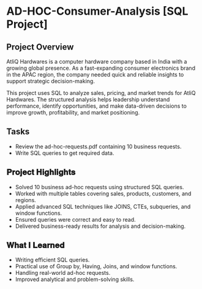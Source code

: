 # AD-HOC-Consumer-Analysis [SQL Project]

## Project Overview
AtliQ Hardwares is a computer hardware company based in India with a growing global presence. As a fast-expanding consumer electronics brand in the APAC region, the company needed quick and reliable insights to support strategic decision-making.

This project uses SQL to analyze sales, pricing, and market trends for AtliQ Hardwares. The structured analysis helps leadership understand performance, identify opportunities, and make data-driven decisions to improve growth, profitability, and market positioning.

## Tasks
- Review the ad-hoc-requests.pdf containing 10 business requests.
- Write SQL queries to get required data.

## 𝐏𝐫𝐨𝐣𝐞𝐜𝐭 𝐇𝐢𝐠𝐡𝐥𝐢𝐠𝐡𝐭𝐬

- Solved 10 business ad-hoc requests using structured SQL queries.
- Worked with multiple tables covering sales, products, customers, and regions.
- Applied advanced SQL techniques like JOINS, CTEs, subqueries, and window functions.
- Ensured queries were correct and easy to read.
- Delivered business-ready results for analysis and decision-making.

## 𝐖𝐡𝐚𝐭 𝐈 𝐋𝐞𝐚𝐫𝐧𝐞𝐝

- Writing efficient SQL queries.
- Practical use of Group by, Having, Joins, and window functions.
- Handling real-world ad-hoc requests.
- Improved analytical and problem-solving skills.

